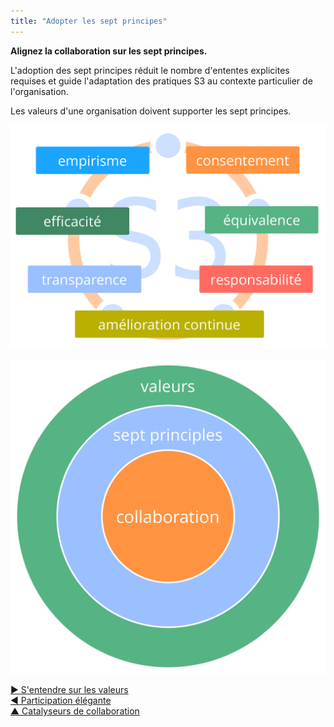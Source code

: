 ```yaml
---
title: "Adopter les sept principes"
---
```



**Alignez la collaboration sur les sept principes.**

L'adoption des sept principes réduit le nombre d'ententes explicites requises et guide l'adaptation des pratiques S3 au contexte particulier de l'organisation.

Les valeurs d'une organisation doivent supporter les sept principes.

![Les sept principes](img/framework/s3-principles-plain.png)

![Les valeurs d'une organisation doivent supporter les sept principes](img/collaboration-values/values-7principles.png)

[&#9654; S'entendre sur les valeurs](agree-on-values.html)<br/>[&#9664; Participation élégante](artful-participation.html)<br/>[&#9650; Catalyseurs de collaboration](enablers-of-collaboration.html)

